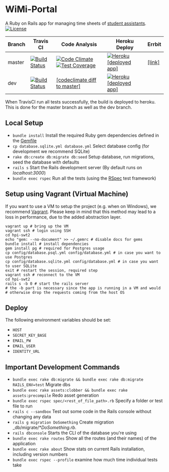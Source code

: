 # WiMi-Portal
A Ruby on Rails app for managing time sheets of [student assistants](https://de.wikipedia.org/wiki/Wissenschaftliche_Hilfskraft).
[![License](http://img.shields.io/badge/license-MIT-blue.svg)](https://github.com/hpi-swt2/wimi-portal/blob/master/LICENSE)

Branch | Travis CI  | Code Analysis | Heroku Deploy | Errbit
------ | ---------- | ------------- | ------------- | ------
master  | [![Build Status](https://travis-ci.org/hpi-swt2/wimi-portal.svg?branch=master)](https://travis-ci.org/hpi-swt2/wimi-portal) | [![Code Climate](https://codeclimate.com/github/hpi-swt2/wimi-portal/badges/gpa.svg)](https://codeclimate.com/github/hpi-swt2/wimi-portal) [![Test Coverage](https://codeclimate.com/github/hpi-swt2/wimi-portal/badges/coverage.svg)](https://codeclimate.com/github/hpi-swt2/wimi-portal/coverage) | [![Heroku](https://heroku-badge.herokuapp.com/?app=wimi-portal)](http://wimi-portal.herokuapp.com/) [[deployed app]](http://wimi-portal.herokuapp.com/) | [[link]](http://swt2-2015-errbit.herokuapp.com/)
dev  | [![Build Status](https://travis-ci.org/hpi-swt2/wimi-portal.svg?branch=dev)](https://travis-ci.org/hpi-swt2/wimi-portal) | [[codeclimate diff to master]](https://codeclimate.com/github/hpi-swt2/wimi-portal/compare/dev) | [![Heroku](https://heroku-badge.herokuapp.com/?app=wimi-portal-dev)](http://wimi-portal-dev.herokuapp.com/) [[deployed app]](http://wimi-portal-dev.herokuapp.com/)

When TravisCI run all tests successfully, the build is deployed to heroku. This is done for the master branch as well as the dev branch.

## Local Setup

* `bundle install` Install the required Ruby gem dependencies defined in the [Gemfile](https://github.com/hpi-swt2/workshop-portal/blob/production/Gemfile)
* `cp database.sqlite.yml database.yml` Select database config (for development we recommend SQLite) 
* `rake db:create db:migrate db:seed` Setup database, run migrations, seed the database with defaults
* `rails s` Start the Rails development server (By default runs on _localhost:3000_)
* `bundle exec rspec` Run all the tests (using the [RSpec](http://rspec.info/) test framework)

## Setup using Vagrant (Virtual Machine)

If you want to use a VM to setup the project (e.g. when on Windows), we recommend [Vagrant](https://www.vagrantup.com/).
Please keep in mind that this method may lead to a loss in performance, due to the added abstraction layer.

```
vagrant up # bring up the VM
vagrant ssh # login using SSH
cd hpi-swt2
echo "gem: --no-document" >> ~/.gemrc # disable docs for gems
bundle install # install dependencies
gem install pg # required for Postgres usage
cp config/database.psql.yml config/database.yml # in case you want to use Postgres
cp config/database.sqlite.yml config/database.yml # in case you want to user SQLite
exit # restart the session, required step
vagrant ssh # reconnect to the VM
cd hpi-swt2
rails s -b 0 # start the rails server
# the -b part is necessary since the app is running in a VM and would
# otherwise drop the requests coming from the host OS
```

## Deploy

The following environment variables should be set:

* `HOST`
* `SECRET_KEY_BASE`
* `EMAIL_PW`
* `EMAIL_USER`
* `IDENTITY_URL`

## Important Development Commands
* `bundle exec rake db:migrate && bundle exec rake db:migrate RAILS_ENV=test` Migrate dbs
* `bundle exec rake assets:clobber && bundle exec rake assets:precompile` Redo asset generation
* `bundle exec rspec spec/<rest_of_file_path>.rb` Specify a folder or test file to run
* `rails c --sandbox` Test out some code in the Rails console without changing any data
* `rails g migration DoSomething` Create migration _db/migrate/*_DoSomething.rb_.
* `rails dbconsole` Starts the CLI of the database you're using
* `bundle exec rake routes` Show all the routes (and their names) of the application
* `bundle exec rake about` Show stats on current Rails installation, including version numbers
* `bundle exec rspec --profile` examine how much time individual tests take
